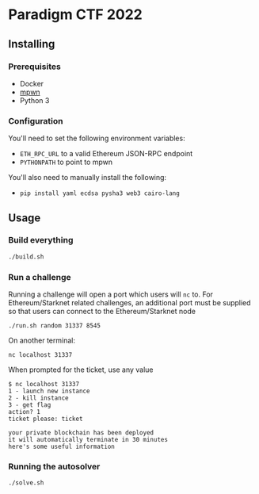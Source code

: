 # Paradigm CTF 2022

## Installing

### Prerequisites

* Docker
* [mpwn](https://github.com/lunixbochs/mpwn)
* Python 3

### Configuration

You'll need to set the following environment variables:
* `ETH_RPC_URL` to a valid Ethereum JSON-RPC endpoint
* `PYTHONPATH` to point to mpwn

You'll also need to manually install the following:
* `pip install yaml ecdsa pysha3 web3 cairo-lang`

## Usage

### Build everything

```bash
./build.sh
```

### Run a challenge

Running a challenge will open a port which users will `nc` to. For Ethereum/Starknet related
challenges, an additional port must be supplied so that users can connect to the Ethereum/Starknet
node

```
./run.sh random 31337 8545
```

On another terminal:

```
nc localhost 31337
```

When prompted for the ticket, use any value

```
$ nc localhost 31337
1 - launch new instance
2 - kill instance
3 - get flag
action? 1
ticket please: ticket

your private blockchain has been deployed
it will automatically terminate in 30 minutes
here's some useful information
```

### Running the autosolver

```bash
./solve.sh
```
